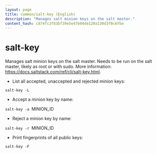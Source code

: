 ```yaml
---
layout: page
title: common/salt-key (English)
description: "Manages salt minion keys on the salt master."
content_hash: c874fc3f83bf39e5e47b04de120a130d3f0c6fbe
---
```

# salt-key

Manages salt minion keys on the salt master.
Needs to be run on the salt master, likely as root or with sudo.
More information: <https://docs.saltstack.com/ref/cli/salt-key.html>.

- List all accepted, unaccepted and rejected minion keys:

`salt-key -L`

- Accept a minion key by name:

`salt-key -a `<span class="tldr-var badge badge-pill bg-dark-lm bg-white-dm text-white-lm text-dark-dm font-weight-bold">MINION_ID</span>

- Reject a minion key by name:

`salt-key -r `<span class="tldr-var badge badge-pill bg-dark-lm bg-white-dm text-white-lm text-dark-dm font-weight-bold">MINION_ID</span>

- Print fingerprints of all public keys:

`salt-key -F`
